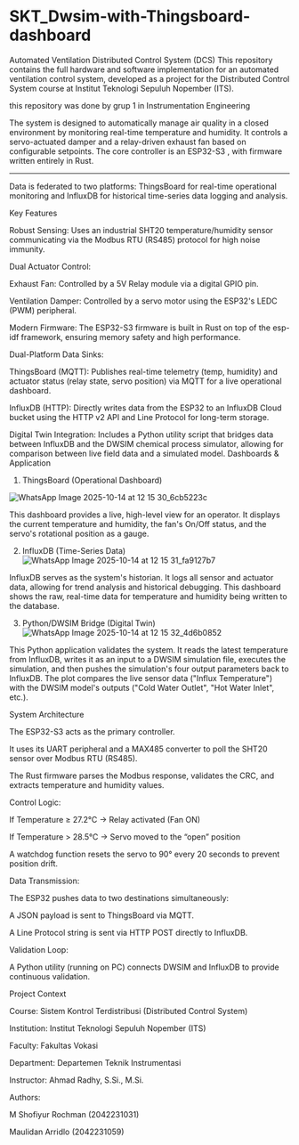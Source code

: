 # SKT_Dwsim-with-Thingsboard-dashboard
Automated Ventilation Distributed Control System (DCS)
This repository contains the full hardware and software implementation for an automated ventilation control system, developed as a project for the Distributed Control System course at Institut Teknologi Sepuluh Nopember (ITS).

this repository was done by grup 1 in Instrumentation Engineering

The system is designed to automatically manage air quality in a closed environment by monitoring real-time temperature and humidity. It controls a servo-actuated damper and a relay-driven exhaust fan based on configurable setpoints. The core controller is an ESP32-S3 , with firmware written entirely in Rust.

---

Data is federated to two platforms: ThingsBoard for real-time operational monitoring and InfluxDB for historical time-series data logging and analysis.

Key Features

Robust Sensing: Uses an industrial SHT20 temperature/humidity sensor communicating via the Modbus RTU (RS485) protocol for high noise immunity.




Dual Actuator Control:


Exhaust Fan: Controlled by a 5V Relay module via a digital GPIO pin.




Ventilation Damper: Controlled by a servo motor using the ESP32's LEDC (PWM) peripheral.



Modern Firmware: The ESP32-S3 firmware is built in Rust on top of the esp-idf framework, ensuring memory safety and high performance.

Dual-Platform Data Sinks:


ThingsBoard (MQTT): Publishes real-time telemetry (temp, humidity) and actuator status (relay state, servo position) via MQTT for a live operational dashboard.






InfluxDB (HTTP): Directly writes data from the ESP32 to an InfluxDB Cloud bucket using the HTTP v2 API and Line Protocol for long-term storage.






Digital Twin Integration: Includes a Python utility script that bridges data between InfluxDB and the DWSIM chemical process simulator, allowing for comparison between live field data and a simulated model.
Dashboards & Application
1. ThingsBoard (Operational Dashboard)
   
![WhatsApp Image 2025-10-14 at 12 15 30_6cb5223c](https://github.com/user-attachments/assets/fbc3c2df-36ef-43f1-8f94-a93abc230b6b)

This dashboard provides a live, high-level view for an operator. It displays the current temperature and humidity, the fan's On/Off status, and the servo's rotational position as a gauge.

2. InfluxDB (Time-Series Data)
![WhatsApp Image 2025-10-14 at 12 15 31_fa9127b7](https://github.com/user-attachments/assets/ca6a1f9a-cb82-4592-9736-c401cf16657a)

InfluxDB serves as the system's historian. It logs all sensor and actuator data, allowing for trend analysis and historical debugging.
This dashboard shows the raw, real-time data for temperature and humidity being written to the database.

3. Python/DWSIM Bridge (Digital Twin)
![WhatsApp Image 2025-10-14 at 12 15 32_4d6b0852](https://github.com/user-attachments/assets/731a843d-287f-4783-86ed-974753c3dc10)

This Python application validates the system. It reads the latest temperature from InfluxDB, writes it as an input to a DWSIM simulation file, executes the simulation, and then pushes the simulation's four output parameters back to InfluxDB.
The plot compares the live sensor data ("Influx Temperature") with the DWSIM model's outputs ("Cold Water Outlet", "Hot Water Inlet", etc.).

System Architecture

The ESP32-S3 acts as the primary controller.

It uses its UART peripheral and a MAX485 converter to poll the SHT20 sensor over Modbus RTU (RS485).

The Rust firmware parses the Modbus response, validates the CRC, and extracts temperature and humidity values.

Control Logic:

If Temperature ≥ 27.2°C → Relay activated (Fan ON)

If Temperature > 28.5°C → Servo moved to the “open” position

A watchdog function resets the servo to 90° every 20 seconds to prevent position drift.

Data Transmission:

The ESP32 pushes data to two destinations simultaneously:

A JSON payload is sent to ThingsBoard via MQTT.

A Line Protocol string is sent via HTTP POST directly to InfluxDB.

Validation Loop:

A Python utility (running on PC) connects DWSIM and InfluxDB to provide continuous validation.

Project Context

Course: Sistem Kontrol Terdistribusi (Distributed Control System)

Institution: Institut Teknologi Sepuluh Nopember (ITS)

Faculty: Fakultas Vokasi

Department: Departemen Teknik Instrumentasi

Instructor: Ahmad Radhy, S.Si., M.Si.

Authors:

M Shofiyur Rochman (2042231031)

Maulidan Arridlo (2042231059)


